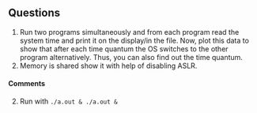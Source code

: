 ## Questions
1. Run two programs simultaneously and from each program read the system time and print it on the display/in the file. Now, plot this data to show that after each time quantum the OS switches to the other program alternatively. Thus, you can also find out the time quantum.
2. Memory is shared show it with help of disabling ASLR.

#### Comments
2. Run with ```./a.out & ./a.out &```